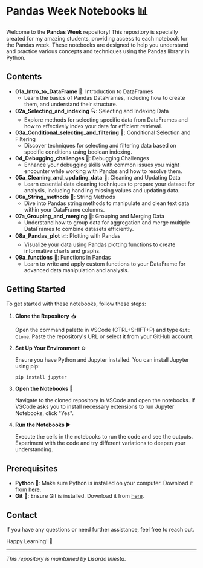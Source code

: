 # Pandas Week Notebooks 📊

Welcome to the **Pandas Week** repository! This repository is specially created for my amazing students, providing access to each notebook for the Pandas week. These notebooks are designed to help you understand and practice various concepts and techniques using the Pandas library in Python.

## Contents

- **01a_Intro_to_DataFrame** 📝: Introduction to DataFrames
  - Learn the basics of Pandas DataFrames, including how to create them, and understand their structure.
- **02a_Selecting_and_indexing** 🔍: Selecting and Indexing Data
  - Explore methods for selecting specific data from DataFrames and how to effectively index your data for efficient retrieval.
- **03a_Conditional_selecting_and_filtering** 🔄: Conditional Selection and Filtering
  - Discover techniques for selecting and filtering data based on specific conditions using boolean indexing.
- **04_Debugging_challenges** 🐛: Debugging Challenges
  - Enhance your debugging skills with common issues you might encounter while working with Pandas and how to resolve them.
- **05a_Cleaning_and_updating_data** 🧹: Cleaning and Updating Data
  - Learn essential data cleaning techniques to prepare your dataset for analysis, including handling missing values and updating data.
- **06a_String_methods** 🔡: String Methods
  - Dive into Pandas string methods to manipulate and clean text data within your DataFrame columns.
- **07a_Grouping_and_merging** 🔗: Grouping and Merging Data
  - Understand how to group data for aggregation and merge multiple DataFrames to combine datasets efficiently.
- **08a_Pandas_plot** 📈: Plotting with Pandas
  - Visualize your data using Pandas plotting functions to create informative charts and graphs.
- **09a_functions** 🔧: Functions in Pandas
  - Learn to write and apply custom functions to your DataFrame for advanced data manipulation and analysis.

## Getting Started

To get started with these notebooks, follow these steps:

1. **Clone the Repository** 📥

    Open the command palette in VSCode (CTRL+SHIFT+P) and type `Git: Clone`. Paste the repository's URL or select it from your GitHub account.

2. **Set Up Your Environment** ⚙️

    Ensure you have Python and Jupyter installed. You can install Jupyter using pip:

    ```sh
    pip install jupyter
    ```

3. **Open the Notebooks** 📂

    Navigate to the cloned repository in VSCode and open the notebooks. If VSCode asks you to install necessary extensions to run Jupyter Notebooks, click "Yes".

4. **Run the Notebooks** ▶️

    Execute the cells in the notebooks to run the code and see the outputs. Experiment with the code and try different variations to deepen your understanding.

## Prerequisites

- **Python** 🐍: Make sure Python is installed on your computer. Download it from [here](https://www.python.org/downloads/).
- **Git** 🐙: Ensure Git is installed. Download it from [here](https://git-scm.com/).

## Contact

If you have any questions or need further assistance, feel free to reach out.

Happy Learning! 🎉

---

*This repository is maintained by Lisardo Iniesta.*
